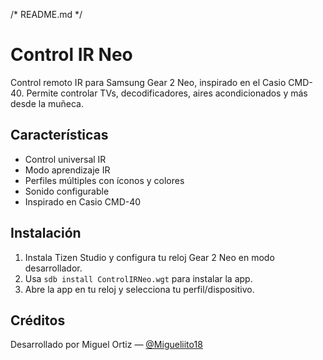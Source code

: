 /* README.md */
# Control IR Neo

Control remoto IR para Samsung Gear 2 Neo, inspirado en el Casio CMD-40. Permite controlar TVs, decodificadores, aires acondicionados y más desde la muñeca.

## Características
- Control universal IR
- Modo aprendizaje IR
- Perfiles múltiples con íconos y colores
- Sonido configurable
- Inspirado en Casio CMD-40

## Instalación
1. Instala Tizen Studio y configura tu reloj Gear 2 Neo en modo desarrollador.
2. Usa `sdb install ControlIRNeo.wgt` para instalar la app.
3. Abre la app en tu reloj y selecciona tu perfil/dispositivo.

## Créditos
Desarrollado por Miguel Ortiz — [@Migueliito18](https://github.com/Migueliito18)
